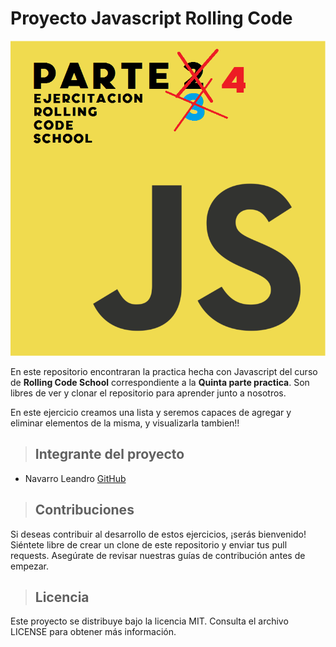 # Proyecto **Javascript** Rolling Code 

![Javascript](./img/JavaScript-logo.png)

En este repositorio encontraran la practica hecha con Javascript del curso de **Rolling Code School** correspondiente a la **Quinta parte practica**. Son libres de ver y clonar el repositorio para aprender junto a nosotros.

En este ejercicio creamos una lista y seremos capaces de agregar y eliminar elementos de la misma, y visualizarla tambien!!

>## Integrante del proyecto
- Navarro Leandro [GitHub](https://github.com/NavarroLeandro)

>## Contribuciones
Si deseas contribuir al desarrollo de estos ejercicios, ¡serás bienvenido! Siéntete libre de crear un clone de este repositorio y enviar tus pull requests. Asegúrate de revisar nuestras guías de contribución antes de empezar.

>## Licencia
Este proyecto se distribuye bajo la licencia MIT. Consulta el archivo LICENSE para obtener más información.